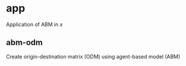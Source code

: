# app
Application of ABM in $x$

## abm-odm
Create origin-destination matrix (ODM) using agent-based model (ABM)

